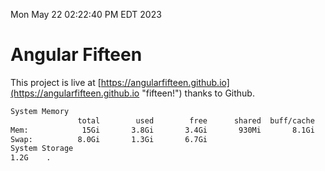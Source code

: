 Mon May 22 02:22:40 PM EDT 2023

# Angular Fifteen


This project is live at [https://angularfifteen.github.io](https://angularfifteen.github.io "fifteen!") thanks to Github.

```bash
System Memory
               total        used        free      shared  buff/cache   available
Mem:            15Gi       3.8Gi       3.4Gi       930Mi       8.1Gi        10Gi
Swap:          8.0Gi       1.3Gi       6.7Gi
System Storage
1.2G	.
